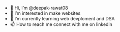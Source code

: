 - 👋 Hi, I’m @deepak-rawat08
- 👀 I’m interested in make websites
- 🌱 I’m currently learning web devploment and DSA
- 📫 How to reach me connect with me on linkedin

<!---
deepak-rawat08/deepak-rawat08 is a ✨ special ✨ repository because its `README.md` (this file) appears on your GitHub profile.
You can click the Preview link to take a look at your changes.
--->
